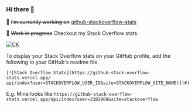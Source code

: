 ### Hi there 👋

<!--
**Chandankkrr/Chandankkrr** is a ✨ _special_ ✨ repository because its `README.md` (this file) appears on your GitHub profile.

Here are some ideas to get you started:

- 🔭 I’m currently working on ...
- 🌱 I’m currently learning ...
- 👯 I’m looking to collaborate on ...
- 🤔 I’m looking for help with ...
- 💬 Ask me about ...
- 📫 How to reach me: ...
- 😄 Pronouns: ...
- ⚡ Fun fact: ...
-->

🔭 ~~I’m currently working on~~ [github-stackoverflow-stats](https://github.com/Chandankkrr/github-stackoverflow-stats)

🚧 ~~Work in progress~~ Checkout my Stack Overflow stats.

[![CK](https://github-stack-overflow-stats.vercel.app/api/index?user=3382909&site=stackoverflow)](https://stackoverflow.com/users/3382909/chandan-rauniyar?tab=profile)

To display your Stack Overflow stats on your GitHub profile, add the following to your GitHub's readme file.

```
[![Stack Overflow Stats](https://github-stack-overflow-stats.vercel.app/
api/index?user=STACKOVERFLOW_USER_ID&site=STACKOVERFLOW_SITE_NAME)](#)
```

E.g. Mine looks like `https://github-stack-overflow-stats.vercel.app/api/index?user=3382909&site=stackoverflow`
